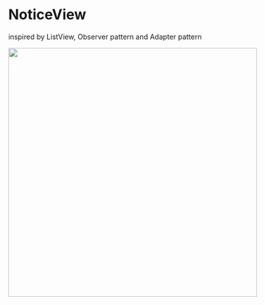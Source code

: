 # NoticeView
inspired by ListView, Observer pattern and Adapter pattern


<img src='https://github.com/YcdYng/NoticeView/blob/master/screenshot.gif' height='500'/>
